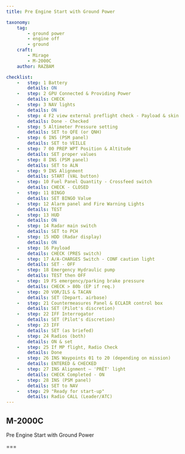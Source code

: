```yaml
---
title: Pre Engine Start with Ground Power

taxonomy:
    tag:
        - ground power
        - engine off
        - ground
    craft:
        - Mirage
        - M-2000C
    author: RAZBAM

checklist:
    -   step: 1 Battery 
        details: ON 
    -   step: 2 GPU Connected & Providing Power  
        details: CHECK 
    -   step: 3 NAV lights  
        details: ON  
    -   step: 4 F2 view external preflight check - Payload & skin   
        details: Done - Checked  
    -   step: 5 Altimeter Pressure setting  
        details: SET to QFE (or QNH)  
    -   step: 6 INS (PSM panel)  
        details: SET to VEILLE  
    -   step: 7 00 PREP WPT Position & Altitude  
        details: SET proper values  
    -   step: 8 INS (PSM panel)  
        details: SET to ALN  
    -   step: 9 INS Alignment  
        details: START (VAL button)  
    -   step: 10 Fuel Panel Quantity - Crossfeed switch  
        details: CHECK - CLOSED  
    -   step: 11 BINGO  
        details: SET BINGO Value  
    -   step: 12 Alarm panel and Fire Warning Lights  
        details: TEST  
    -   step: 13 HUD  
        details: ON  
    -   step: 14 Radar main switch  
        details: SET to PCH  
    -   step: 15 HDD (Radar display)  
        details: ON  
    -   step: 16 Payload  
        details: CHECK (PRES switch)  
    -   step: 17 A/A-CHARGES Switch - CONF caution light  
        details: SET - OFF  
    -   step: 18 Emergency Hydraulic pump  
        details: TEST then OFF  
    -   step: 19 FS emergency/parking brake pressure  
        details: CHECK > 80b (EP if req.)  
    -   step: 20 VOR/ILS & TACAN  
        details: SET (Depart. airbase)  
    -   step: 21 Countermeasures Panel & ECLAIR control box  
        details: SET (Pilot's discretion)  
    -   step: 22 IFF Interrogator  
        details: SET (Pilot's discretion)  
    -   step: 23 IFF  
        details: SET (as briefed)  
    -   step: 24 Radios (both)  
        details: ON & set  
    -   step: 25 If MP flight, Radio Check  
        details: Done  
    -   step: 26 INS Waypoints 01 to 20 (depending on mission)  
        details: ENTERED & CHECKED  
    -   step: 27 INS Alignment – 'PRÊT' light  
        details: CHECK Completed - ON  
    -   step: 28 INS (PSM panel)  
        details: SET to NAV  
    -   step: 29 "Ready for start-up"  
        details: Radio CALL (Leader/ATC)
---
```


## M-2000C 
Pre Engine Start with Ground Power

===

